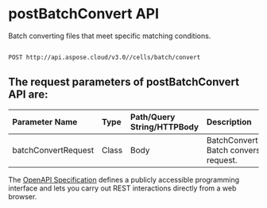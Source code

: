# **postBatchConvert API**

Batch converting files that meet specific matching conditions. 

```bash

POST http://api.aspose.cloud/v3.0//cells/batch/convert

```

## The request parameters of **postBatchConvert** API are: 

| Parameter Name | Type | Path/Query String/HTTPBody | Description | 
| :- | :- | :- |:- | 
|batchConvertRequest|Class|Body|BatchConvertRequest Batch conversion file request. |


The [OpenAPI Specification](https://reference.aspose.cloud/cells/#/BatchController/PostBatchConvert) defines a publicly accessible programming interface and lets you carry out REST interactions directly from a web browser.
